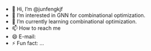 - 👋 Hi, I’m @junfengkjf
- 👀 I’m interested in GNN for combinational optimization.
- 🌱 I’m currently learning combinational optimization.
- 📫 How to reach me
- 😄 E-mail: 
- ⚡ Fun fact: ...

<!---
junfengkjf/junfengkjf is a ✨ special ✨ repository because its `README.md` (this file) appears on your GitHub profile.
You can click the Preview link to take a look at your changes.
--->
